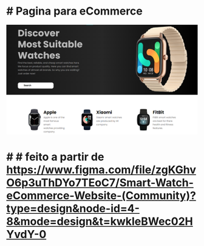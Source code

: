 # # Pagina para eCommerce

![foto](./assets/img/eCommerca.png)


# # # feito a partir de https://www.figma.com/file/zgKGhvO6p3uThDYo7TEoC7/Smart-Watch-eCommerce-Website-(Community)?type=design&node-id=4-8&mode=design&t=kwkIeBWec02HYvdY-0